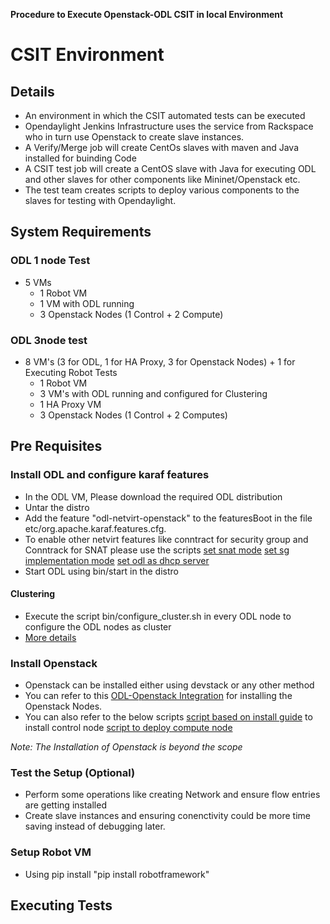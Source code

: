 **Procedure to Execute Openstack-ODL CSIT in local Environment**

# CSIT Environment

## Details  
 - An environment in which the CSIT automated tests can be executed
 - Opendaylight Jenkins Infrastructure uses the service from Rackspace who in turn use Openstack
     to create slave instances.
 - A Verify/Merge job will create CentOs slaves with maven and Java installed for buinding Code
 - A CSIT test job will create a  CentOS slave with Java for executing ODL and other slaves for 
   other components like Mininet/Openstack etc.
 - The test team creates scripts to deploy various components to the slaves for testing with Opendaylight.  
  
## System Requirements

### ODL 1 node Test
 - 5 VMs
   - 1  Robot VM
   - 1  VM with ODL running
   - 3  Openstack Nodes (1 Control + 2 Compute)
   
### ODL 3node test
 - 8 VM's (3 for ODL, 1 for HA Proxy, 3 for Openstack Nodes) + 1 for Executing Robot Tests
   - 1  Robot VM
   - 3  VM's with ODL running and configured for Clustering
   - 1  HA Proxy VM
   - 3  Openstack Nodes (1 Control + 2 Computes)
  
## Pre Requisites
### Install ODL and configure karaf features
- In the ODL VM, Please download the required ODL distribution
- Untar the distro
- Add the feature "odl-netvirt-openstack" to the featuresBoot in the file etc/org.apache.karaf.features.cfg.
- To enable other netvirt features like conntract for security group and Conntrack for SNAT please use the scripts 
 [set snat mode](https://github.com/opendaylight/integration-test/blob/master/csit/scripts/set_snat_mode.sh)
 [set sg implementation mode](https://github.com/opendaylight/integration-test/blob/master/csit/scripts/set_sg_mode.sh)
 [set odl as dhcp server](https://github.com/opendaylight/integration-test/blob/master/csit/scripts/set_dhcp_mode.sh)		
- Start ODL using bin/start in the distro

#### Clustering
- Execute the script bin/configure_cluster.sh in every ODL node to configure the ODL nodes as cluster
- [More details](http://docs.opendaylight.org/en/latest/getting-started-guide/common-features/clustering.html)

### Install Openstack 
- Openstack can be installed either using devstack or any other method
- You can refer to this [ODL-Openstack Integration](https://docs.opendaylight.org/en/stable-carbon/submodules/netvirt/docs/openstack-guide/index.html)  for installing the Openstack Nodes.
- You can also refer to the below scripts
[script based on install guide](https://gist.github.com/gvrangan/440afc433b6029244b3eb68e877a6456) to install control node
[script to deploy compute node](https://gist.github.com/gvrangan/ecb4798267d7e8c83d08829d5596d75d)

_Note: The Installation of Openstack is beyond the scope_

### Test the Setup (Optional)
- Perform some operations like creating Network and ensure flow entries are getting installed
- Create slave instances and ensuring conenctivity could be more time saving instead of debugging later.

### Setup Robot VM
-  Using pip install "pip install robotframework" 
 
## Executing Tests
